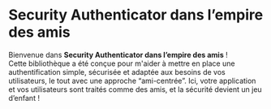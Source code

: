 # Security Authenticator dans l’empire des amis

Bienvenue dans **Security Authenticator dans l’empire des amis** !  
Cette bibliothèque a été conçue pour m'aider à mettre en place une authentification simple, sécurisée et adaptée aux besoins de vos utilisateurs, le tout avec une approche “ami-centrée”. Ici, votre application et vos utilisateurs sont traités comme des amis, et la sécurité devient un jeu d’enfant !
